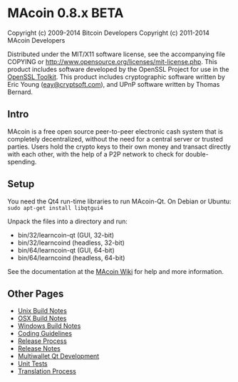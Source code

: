 MAcoin 0.8.x BETA
====================

Copyright (c) 2009-2014 Bitcoin Developers
Copyright (c) 2011-2014 MAcoin Developers

Distributed under the MIT/X11 software license, see the accompanying
file COPYING or http://www.opensource.org/licenses/mit-license.php.
This product includes software developed by the OpenSSL Project for use in the [OpenSSL Toolkit](http://www.openssl.org/). This product includes
cryptographic software written by Eric Young ([eay@cryptsoft.com](mailto:eay@cryptsoft.com)), and UPnP software written by Thomas Bernard.


Intro
---------------------
MAcoin is a free open source peer-to-peer electronic cash system that is
completely decentralized, without the need for a central server or trusted
parties.  Users hold the crypto keys to their own money and transact directly
with each other, with the help of a P2P network to check for double-spending.


Setup
---------------------
You need the Qt4 run-time libraries to run MAcoin-Qt. On Debian or Ubuntu:
	`sudo apt-get install libqtgui4`

Unpack the files into a directory and run:

- bin/32/learncoin-qt (GUI, 32-bit)
- bin/32/learncoind (headless, 32-bit)
- bin/64/learncoin-qt (GUI, 64-bit)
- bin/64/learncoind (headless, 64-bit)

See the documentation at the [MAcoin Wiki](http://learncoin.info)
for help and more information.


Other Pages
---------------------
- [Unix Build Notes](build-unix.md)
- [OSX Build Notes](build-osx.md)
- [Windows Build Notes](build-msw.md)
- [Coding Guidelines](coding.md)
- [Release Process](release-process.md)
- [Release Notes](release-notes.md)
- [Multiwallet Qt Development](multiwallet-qt.md)
- [Unit Tests](unit-tests.md)
- [Translation Process](translation_process.md)

